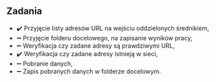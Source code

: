 
## Zadania
- ✔️ Przyjęcie listy adresów URL na wejściu oddzielonych średnikiem,
- ➖ Przyjęcie folderu docelowego, na zapisanie wyników pracy,
- ➖ Weryfikacja czy zadane adresy są prawdziwymi URL,
- ✔️ Weryfikacja czy zadane adresy istnieją w sieci,
- ➖ Pobranie danych,
- ➖ Zapis pobranych danych w folderze docelowym.
